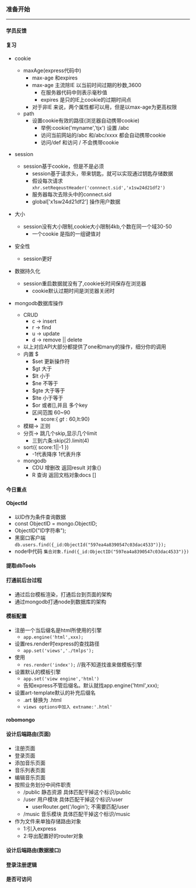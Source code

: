 ### 准备开始
---
#### 学员反馈

#### 复习
* cookie
    - maxAge(express代码中)
        + max-age 和expires
        + max-age 主流除IE 以当前时间过期的秒数,3600
            * 在服务器代码中则表示毫秒值
            * expires 是只的IE上cookie的过期时间点
        + 对于非IE 来说，两个属性都可以用，但是以max-age为更高权限
    - path
        + 设置cookie有效的路径(浏览器自动携带cookie)
            * 举例:cookie('myname','tjx') 设置 /abc
            * 访问当前网站的/abc 和/abc/xxxx 都会自动携带cookie
            * 访问/def  和访问 / 不会携带cookie
* session
    - session基于cookie，但是不是必须
        + session基于请求头，带来钥匙，就可以实现通过钥匙存储数据
        + 假设每次请求 `xhr.setReqeustHeader('connnect.sid','x1sw24d21df2')`
        + 服务器每次去除头中的connect.sid
        + global['x1sw24d21df2'] 操作用户数据
* 大小
    - session没有大小限制,cookie大小限制4kb,个数在同一个域30-50
        + 一个cookie 是指的一组键值对
* 安全性
    - session更好
* 数据持久化
    - session重启数据就没有了,cookie长时间保存在浏览器
        + cookie默认过期时间是浏览器关闭时

* mongodb数据库操作
    - CRUD
        + c -> insert
        + r -> find
        + u -> update
        + d -> remove || delete
    - 以上对应API大部分都提供了one和many的操作，细分你的调用
    - 内置 $
        + $set 更新操作符
        + $gt 大于
        + $lt 小于
        + $ne 不等于
        + $gte 大于等于
        + $lte 小于等于
        + $or 或者[],并且 多个key
        + 区间范围 60~90
            * score:{ $gt:60,$lt:90} 
    - 模糊-> 正则
    - 分页-> 跳几个skip,显示几个limit
        + 三到六条:skip(2).limit(4)
    - sort({ score:1||-1  })
        + -1代表降序 1代表升序
    - mongodb 
        + CDU 增删改 返回result 对象{}
        + R 查询 返回文档对象docs []




#### 今日重点

#### ObjectId
* 以ID作为条件查询数据
* const ObjectID = mongo.ObjectID;
* ObjectID("ID字符串");
* 黑窗口客户端 `db.users.find({_id:ObjectId("597ea4a8390547c03dac4533")});`
* node中代码 `集合对象.find({_id:ObjectID("597ea4a8390547c03dac4533")})`

#### 提取dbTools

#### 打通前后台过程
* 通过后台模板渲染，打通后台到页面的架构
* 通过mongodb打通node到数据库的架构


#### 模板配置
* 注册一个当后缀名是html所使用的引擎
    - `app.engine('html',xxx);`
* 设置res.render时express的查找路径
    - `app.set('views','./tmlps');`
* 使用
    - `res.render('index');`  //我不知道找谁来做模板引擎
* 设置默认的模板引擎
    - `app.set('view engine','html')`
    - 告知express不管后缀名。默认就找app.engine('html',xxx);
* 设置art-template默认的补充后缀名
    - .art 替换为 .html
    - `views options中加入 extname:'.html'`

#### robomongo


#### 设计后端路由(页面)
* 注册页面
* 登录页面
* 添加音乐页面
* 音乐列表页面
* 编辑音乐页面
* 按照业务划分中间件职责
    - /public 静态资源 具体匹配干掉这个标识/public
    - /user 用户模块 具体匹配干掉这个标识/user
        + userRouter.get('/login'); 不需要匹配/user
    - /music 音乐模块 具体匹配干掉这个标识/music
* 作为文件来单独存储路由对象
    - 1:引入express
    - 2:导出配置好的router对象


#### 设计后端路由(数据接口)

#### 登录注册逻辑

#### 是否可访问